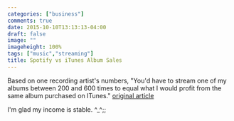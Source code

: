 ```yaml
---
categories: ["business"]
comments: true
date: 2015-10-10T13:13:13-04:00
draft: false
image: ""
imageheight: 100%
tags: ["music","streaming"]
title: Spotify vs iTunes Album Sales
---
```


Based on one recording artist's numbers, "You'd have to stream one of my albums between 200 and 600 times to equal what I would profit from the same album purchased on ITunes." [original article](https://www.reddit.com/r/explainlikeimfive/comments/3kcjdq/eli5_how_many_times_would_i_have_to_listen_to_an/cuwlj3q)<!--more-->

I'm glad my income is stable. ^_^;;